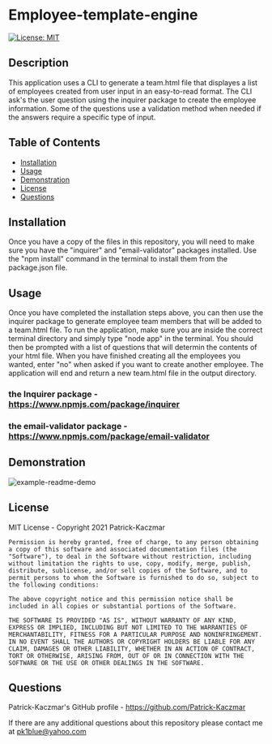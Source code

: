 # Employee-template-engine


[![License: MIT](https://img.shields.io/badge/License-MIT-yellow.svg)](https://opensource.org/licenses/MIT)

## Description
This application uses a CLI to generate a team.html file that displayes a list of employees created from user input in an easy-to-read format. The CLI ask's the user question using the inquirer package to create the employee information. Some of the questions use a validation method when needed if the answers require a specific type of input.

## Table of Contents
* [Installation](#Installation)
* [Usage](#Usage)
* [Demonstration](#Demonstration)
* [License](#License)
* [Questions](#Questions)

## Installation
Once you have a copy of the files in this repository, you will need to make sure you have the "inquirer" and "email-validator" packages installed. Use the "npm install" command in the terminal to install them from the package.json file.

## Usage
Once you have completed the installation steps above, you can then use the inquirer package to generate employee team members that will be added to a team.html file. To run the application, make sure you are inside the correct terminal directory and simply type "node app" in the terminal. You should then be prompted with a list of questions that will determin the contents of your html file. When you have finished creating all the employees you wanted, enter "no" when asked if you want to create another employee. The application will end and return a new team.html file in the output directory.

### the Inquirer package - https://www.npmjs.com/package/inquirer

### the email-validator package - https://www.npmjs.com/package/email-validator

## Demonstration
![example-readme-demo](./assets/video-demo-templates.gif)

## License
MIT License - Copyright 2021 Patrick-Kaczmar

    Permission is hereby granted, free of charge, to any person obtaining a copy of this software and associated documentation files (the "Software"), to deal in the Software without restriction, including without limitation the rights to use, copy, modify, merge, publish, distribute, sublicense, and/or sell copies of the Software, and to permit persons to whom the Software is furnished to do so, subject to the following conditions:
    
    The above copyright notice and this permission notice shall be included in all copies or substantial portions of the Software.
    
    THE SOFTWARE IS PROVIDED "AS IS", WITHOUT WARRANTY OF ANY KIND, EXPRESS OR IMPLIED, INCLUDING BUT NOT LIMITED TO THE WARRANTIES OF MERCHANTABILITY, FITNESS FOR A PARTICULAR PURPOSE AND NONINFRINGEMENT. IN NO EVENT SHALL THE AUTHORS OR COPYRIGHT HOLDERS BE LIABLE FOR ANY CLAIM, DAMAGES OR OTHER LIABILITY, WHETHER IN AN ACTION OF CONTRACT, TORT OR OTHERWISE, ARISING FROM, OUT OF OR IN CONNECTION WITH THE SOFTWARE OR THE USE OR OTHER DEALINGS IN THE SOFTWARE.

## Questions
Patrick-Kaczmar's GitHub profile - https://github.com/Patrick-Kaczmar

If there are any additional questions about this repository please contact me at pk1blue@yahoo.com